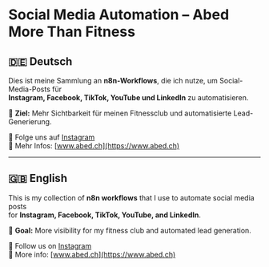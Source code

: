 # Social Media Automation – Abed More Than Fitness

## 🇩🇪 Deutsch
Dies ist meine Sammlung an **n8n-Workflows**, die ich nutze, um Social-Media-Posts für  
**Instagram, Facebook, TikTok, YouTube und LinkedIn** zu automatisieren.  

🎯 **Ziel:** Mehr Sichtbarkeit für meinen Fitnessclub und automatisierte Lead-Generierung.  

📌 Folge uns auf [Instagram](https://www.instagram.com)  
📌 Mehr Infos: [www.abed.ch](https://www.abed.ch)  

---

## 🇬🇧 English
This is my collection of **n8n workflows** that I use to automate social media posts  
for **Instagram, Facebook, TikTok, YouTube, and LinkedIn**.  

🎯 **Goal:** More visibility for my fitness club and automated lead generation.  

📌 Follow us on [Instagram](https://www.instagram.com)  
📌 More info: [www.abed.ch](https://www.abed.ch)
